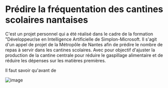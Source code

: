 # Prédire la fréquentation des cantines scolaires nantaises

C'est un projet personnel qui a été réalisé dans le cadre de la formation "Développeur/se en Intelligence Artificielle de Simplon-Microsoft. Il s'agit d'un appel de projet de la Métropôle de Nantes afin de prédire le nombre de repas à servir dans les cantines scolaires. Avec pour objectif d'ajuster la production de la cantine centrale pour réduire le gaspillage alimentaire et de réduire les dépenses sur les matières premières. 

Il faut savoir qu'avant de


![image](https://github.com/Nujadn/prev_frq_cantine_nantaise/assets/142103183/94a6c479-7d69-43ac-8969-f5b02ee7b41a)

